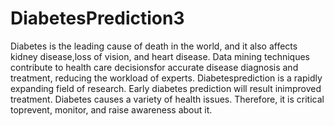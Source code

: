 # DiabetesPrediction3
Diabetes is the leading cause of death in the world, and it also affects kidney disease,loss of vision, and heart disease. Data mining techniques contribute to health care decisionsfor accurate disease diagnosis and treatment, reducing the workload of experts. Diabetesprediction is a rapidly expanding field of research. Early diabetes prediction will result inimproved treatment. Diabetes causes a variety of health issues. Therefore, it is critical toprevent, monitor, and raise awareness about it. 
